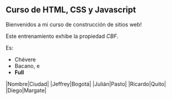 ## Curso de HTML, CSS y Javascript

Bienvenidos a mi curso de construcción de sitios web!

Este entrenamiento exhibe la propiedad _CBF_.

Es:

- Chévere
- Bacano, e
- **Full**

|Nombre|Ciudad|
|Jeffrey|Bogotá|
|Julián|Pasto|
|Ricardo|Quito|
|Diego|Margate|


